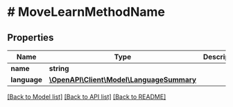 # # MoveLearnMethodName

## Properties

Name | Type | Description | Notes
------------ | ------------- | ------------- | -------------
**name** | **string** |  |
**language** | [**\OpenAPI\Client\Model\LanguageSummary**](LanguageSummary.md) |  |

[[Back to Model list]](../../README.md#models) [[Back to API list]](../../README.md#endpoints) [[Back to README]](../../README.md)
